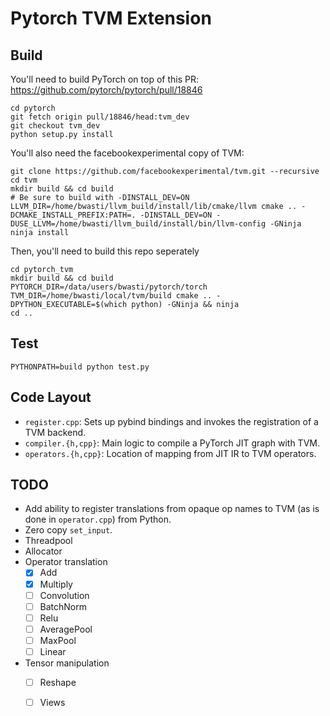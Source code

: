 # Pytorch TVM Extension

## Build

You'll need to build PyTorch on top of this PR: https://github.com/pytorch/pytorch/pull/18846
```
cd pytorch
git fetch origin pull/18846/head:tvm_dev
git checkout tvm_dev
python setup.py install
```

You'll also need the facebookexperimental copy of TVM:
```
git clone https://github.com/facebookexperimental/tvm.git --recursive
cd tvm
mkdir build && cd build
# Be sure to build with -DINSTALL_DEV=ON
LLVM_DIR=/home/bwasti/llvm_build/install/lib/cmake/llvm cmake .. -DCMAKE_INSTALL_PREFIX:PATH=. -DINSTALL_DEV=ON -DUSE_LLVM=/home/bwasti/llvm_build/install/bin/llvm-config -GNinja
ninja install
```

Then, you'll need to build this repo seperately
```
cd pytorch_tvm
mkdir build && cd build
PYTORCH_DIR=/data/users/bwasti/pytorch/torch TVM_DIR=/home/bwasti/local/tvm/build cmake .. -DPYTHON_EXECUTABLE=$(which python) -GNinja && ninja
cd ..
```

## Test

```
PYTHONPATH=build python test.py
```

## Code Layout

- `register.cpp`: Sets up pybind bindings and invokes the registration of a TVM backend.
- `compiler.{h,cpp}`: Main logic to compile a PyTorch JIT graph with TVM.
- `operators.{h,cpp}`: Location of mapping from JIT IR to TVM operators.


## TODO

- Add ability to register translations from opaque op names to TVM (as is done in `operator.cpp`) from Python.
- Zero copy `set_input`.
- Threadpool
- Allocator
- Operator translation
  - [x] Add
  - [x] Multiply
  - [ ] Convolution
  - [ ] BatchNorm
  - [ ] Relu
  - [ ] AveragePool
  - [ ] MaxPool
  - [ ] Linear
- Tensor manipulation
  - [ ] Reshape
  - [ ] Views

